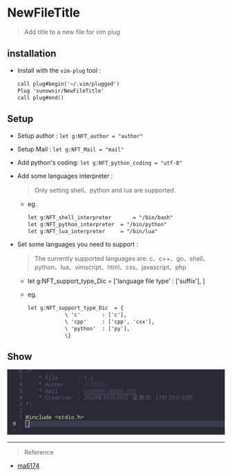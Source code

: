 # NewFileTitle

> Add title to a new file for vim plug

## installation

* Install with the `vim-plug` tool : 

  ```vim
  call plug#begin('~/.vim/plugged')
  Plug 'sunowsir/NewFileTitle'  
  call plug#end()
  ```

## Setup

* Setup author : `let g:NFT_author = "author"`

* Setup Mail : `let g:NFT_Mail = "mail"`

* Add python's coding: `let g:NFT_python_coding = "utf-8"`

* Add some languages interpreter :

  >   Only setting shell、python and lua are supported.

  *   eg. 

      ```vim
      let g:NFT_shell_interpreter		= "/bin/bash"
      let g:NFT_python_interpreter	= "/bin/python"
      let g:NFT_lua_interpreter		= "/bin/lua"
      ```

      

  

  

* Set some languages you need to support : 

  > The currently supported languages are:  c、c++、go、shell、python、lua、vimscript、html、css、javascript、php

  * let g:NFT_support_type_Dic   =   ['language file type' :  ['suffix'],  ]

  * eg.

    ```vim
    let g:NFT_support_type_Dic	= {
    			\ 'c'		: ['c'],
    			\ 'cpp'		: ['cpp', 'cxx'], 
    			\ 'python'	: ['py'], 
    			\} 
    ```

  

  

  

  

## Show

![c](./1.png)



---

> Reference

* [ma6174](https://github.com/ma6174/vim)